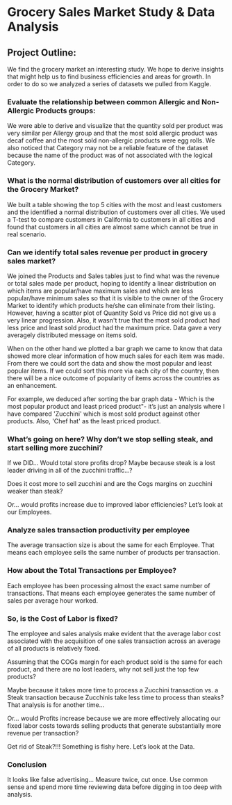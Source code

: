 # Grocery Sales Market Study & Data Analysis

## Project Outline:  
We find the grocery market an interesting study. We hope to derive insights that might help us to find business efficiencies and areas for growth. In order to do so we analyzed a series of datasets we pulled from Kaggle.

### Evaluate the relationship between common Allergic and Non-Allergic Products groups:
We were able to derive and visualize that the quantity sold per product was very similar per Allergy group and that the most sold allergic product was decaf coffee and the most sold non-allergic products were egg rolls.  We also noticed that Category may not be a reliable feature of the dataset because the name of the product was of not associated with the logical Category. 

### What is the normal distribution of customers over all cities for the Grocery Market?
We built a table showing the top 5 cities with the most and least customers and the identified a normal distribution of customers over all cities. We used a T-test to compare customers in California to customers in all cities and found that customers in all cities are almost same which cannot be true in real scenario.

### Can we identify total sales revenue per product in grocery sales market? 
We joined the Products and Sales tables just to find what was the revenue or total sales made per product, hoping to identify a linear distribution on which items are popular/have maximum sales and which are less popular/have minimum sales so that it is visible to the owner of the Grocery Market to identify which products he/she can eliminate from their listing. However, having a scatter plot of Quantity Sold vs Price did not give us a very linear progression. Also, it wasn't true that the most sold product had less price and least sold product had the maximum price. Data gave a very averagely distributed message on items sold.

When on the other hand we plotted a bar graph we came to know that data showed more clear information of how much sales for each item was made. From there we could sort the data and show the most popular and least popular items. If we could sort this more via each city of the country, then there will be a nice outcome of popularity of items across the countries as an enhancement.

For example, we deduced after sorting the bar graph data - Which is the most popular product and least priced product"- it’s just an analysis where I have compared 'Zucchini' which is most sold product against other products. Also, 'Chef hat' as the least priced product.

### What’s going on here? Why don’t we stop selling steak, and start selling more zucchini? 

If we DID…
Would total store profits drop?  Maybe because steak is a lost leader driving in all of the zucchini traffic...? 

Does it cost more to sell zucchini and are the Cogs margins on zucchini weaker than steak? 

Or… would profits increase due to improved labor efficiencies?  Let’s look at our
Employees.

### Analyze sales transaction productivity per employee
The average transaction size is about the same for each Employee. That means each employee sells the same number of products per transaction. 

### How about the Total Transactions per Employee?
Each employee has been processing almost the exact same number of transactions.
That means each employee generates the same number of sales per average hour worked.

### So, is the Cost of Labor is fixed?
The employee and sales analysis make evident that the average labor cost associated with the acquisition of one sales transaction across an average of all products is relatively fixed. 

Assuming that the COGs margin for each product sold is the same for each product, and there are no lost leaders, why not sell just the top few products? 

Maybe because it takes more time to process a Zucchini transaction vs. a Steak transaction because Zucchinis take less time to process than steaks?  That analysis is for another time…

Or… would Profits increase because we are more effectively allocating our fixed labor costs towards selling products that generate substantially more revenue per transaction?

Get rid of Steak?!!!
Something is fishy here.  Let’s look at the Data.

### Conclusion
It looks like false advertising...
Measure twice, cut once.
Use common sense and spend more time reviewing data before digging in too deep with analysis.

